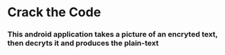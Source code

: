 # Crack the Code

### This android application takes a picture of an encryted text, then decryts it and produces the plain-text
